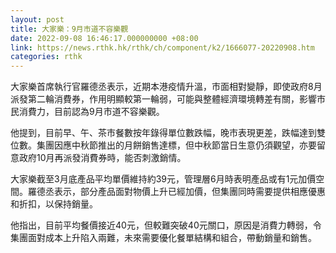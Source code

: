 ```yaml
---
layout: post
title: 大家樂：9月市道不容樂觀
date: 2022-09-08 16:46:17.000000000 +08:00
link: https://news.rthk.hk/rthk/ch/component/k2/1666077-20220908.htm
categories: rthk
---
```


大家樂首席執行官羅德丞表示，近期本港疫情升溫，市面相對變靜，即使政府8月派發第二輪消費券，作用明顯較第一輪弱，可能與整體經濟環境轉差有關，影響市民消費力，目前認為9月市道不容樂觀。

他提到，目前早、午、茶市餐數按年錄得單位數跌幅，晚市表現更差，跌幅達到雙位數。集團因應中秋節推出的月餅銷售達標，但中秋節當日生意仍須觀望，亦要留意政府10月再派發消費券時，能否刺激銷情。

大家樂截至3月底產品平均單價維持約39元，管理層6月時表明產品或有1元加價空間。羅德丞表示，部分產品面對物價上升已經加價，但集團同時需要提供相應優惠和折扣，以保持銷量。

他指出，目前平均餐價接近40元，但較難突破40元關口，原因是消費力轉弱，令集團面對成本上升陷入兩難，未來需要優化餐單結構和組合，帶動銷量和銷售。
